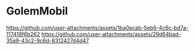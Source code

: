 # GolemMobil
https://github.com/user-attachments/assets/1ba0ecab-5eb6-4c6c-bd7a-117418f6b262
https://github.com/user-attachments/assets/29d64bad-35a9-43c2-9c6d-8312427d4d47
